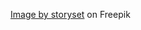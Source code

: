 <a href="https://www.freepik.com/free-vector/hand-coding-concept-illustration_21864184.htm#query=developer&position=41&from_view=keyword&track=sph#position=41&query=developer">Image by storyset</a> on Freepik